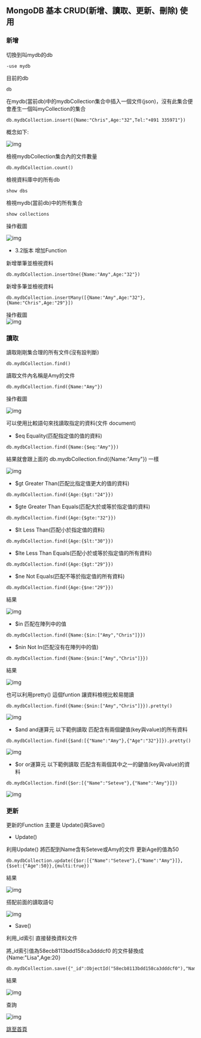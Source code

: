 ## MongoDB 基本 CRUD(新增、讀取、更新、刪除) 使用  



### 新增  

切換到叫mydb的db  
```
-use mydb
```  

目前的db
```
db
```

在mydb(當前db)中的mydbCollection集合中插入一個文件(json)，沒有此集合便會產生一個叫myCollection的集合  
```
db.mydbCollection.insert({Name:"Chris",Age:"32",Tel:"+891 335971"})
```  
概念如下:  

![img](https://donaldsher.github.io/LearningBlog/page4/0.jpg)

檢視mydbCollection集合內的文件數量
```
db.mydbCollection.count()
```

檢視資料庫中的所有db
```
show dbs
```

檢視mydb(當前db)中的所有集合
```
show collections
```  

操作截圖  

![img](https://donaldsher.github.io/LearningBlog/page4/1.png)  

- 3.2版本 增加Function

新增單筆並檢視資料  
```
db.mydbCollection.insertOne({Name:"Amy",Age:"32"})
```  

新增多筆並檢視資料  
```
db.mydbCollection.insertMany([{Name:"Amy",Age:"32"},{Name:"Chris",Age:"29"}])
```  

操作截圖  
![img](https://donaldsher.github.io/LearningBlog/page4/2.png)  



### 讀取

讀取剛剛集合理的所有文件(沒有設判斷)
```
db.mydbCollection.find()
```  

讀取文件內名稱是Amy的文件
```
db.mydbCollection.find({Name:"Amy"})
```  

操作截圖  

![img](https://donaldsher.github.io/LearningBlog/page4/3.png)


可以使用比較語句來找讀取指定的資料(文件 document)  

- $eq
Equality(匹配指定值的值的資料)
```
db.mydbCollection.find({Name:{$eq:"Amy"}})
```  
結果就會跟上面的 db.mydbCollection.find({Name:"Amy"})  一樣  

![img](https://donaldsher.github.io/LearningBlog/page4/4.png)


- $gt
Greater Than(匹配比指定值更大的值的資料)
```
db.mydbCollection.find({Age:{$gt:"24"}})
```  

- $gte
Greater Than Equals(匹配大於或等於指定值的資料)
```
db.mydbCollection.find({Age:{$gte:"32"}})
```

- $lt
Less Than(匹配小於指定值的資料)  
```
db.mydbCollection.find({Age:{$lt:"30"}})
```  

- $lte
Less Than Equals(匹配小於或等於指定值的所有資料)  
```
db.mydbCollection.find({Age:{$gt:"29"}})
```  

- $ne
Not Equals(匹配不等於指定值的所有資料)
```
db.mydbCollection.find({Age:{$ne:"29"}})
```  

結果  

![img](https://donaldsher.github.io/LearningBlog/page4/5.png)

- $in
匹配在陣列中的值
```
db.mydbCollection.find({Name:{$in:["Amy","Chris"]}})
```

- $nin
Not In(匹配沒有在陣列中的值)
```
db.mydbCollection.find({Name:{$nin:["Amy","Chris"]}})
```  

結果  

![img](https://donaldsher.github.io/LearningBlog/page4/6.png)


也可以利用pretty() 這個funtion 讓資料檢視比較易閱讀  
```
db.mydbCollection.find({Name:{$nin:["Amy","Chris"]}}).pretty()
```  

![img](https://donaldsher.github.io/LearningBlog/page4/7.png)

- $and
and運算元  以下範例讀取 匹配含有兩個鍵值(key與value)的所有資料
```
db.mydbCollection.find({$and:[{"Name":"Amy"},{"Age":"32"}]}).pretty()
```  

![img](https://donaldsher.github.io/LearningBlog/page4/8.png)  


- $or
or運算元 以下範例讀取 匹配含有兩個其中之一的鍵值(key與value)的資料
```
db.mydbCollection.find({$or:[{"Name":"Seteve"},{"Name":"Amy"}]})
```    


![img](https://donaldsher.github.io/LearningBlog/page4/9.png)





### 更新  

更新的Function 主要是 Update()與Save()  

- Update()

利用Update() 將匹配到Name含有Seteve或Amy的文件 更新Age的值為50
```
db.mydbCollection.update({$or:[{"Name":"Seteve"},{"Name":"Amy"}]},{$set:{"Age":50}},{multi:true})
```  

結果  

![img](https://donaldsher.github.io/LearningBlog/page4/10.png)  

搭配前面的讀取語句  

![img](https://donaldsher.github.io/LearningBlog/page4/11.png)


- Save()

利用_id索引 直接替換資料文件  

將_id索引值為58ecb8113bdd158ca3dddcf0 的文件替換成 {Name:"Lisa",Age:20}  
```
db.mydbCollection.save({"_id":ObjectId("58ecb8113bdd158ca3dddcf0"),"Name":"Lisa","Age":20})
```

結果  

![img](https://donaldsher.github.io/LearningBlog/page4/12.png)  

查詢  

![img](https://donaldsher.github.io/LearningBlog/page4/13.png)




[跳至首頁](https://donaldsher.github.io/LearningBlog/)
